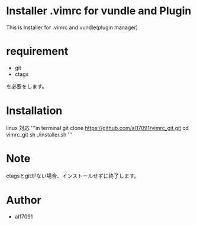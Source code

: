 # Installer .vimrc for vundle and Plugin

This is Installer for .vimrc and vundle(plugin manager)

# requirement

* git
* ctags

を必要をします。

# Installation

linux 対応
'''in terminal
git clone https://github.com/al17091/vimrc_git.git
cd vimrc_git
sh ./installer.sh
'''

# Note

ctagsとgitがない場合、インストールせずに終了します。

# Author

* al17091
